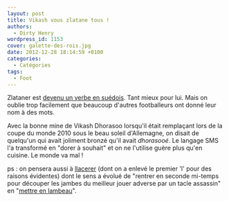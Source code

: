 ```yaml
---
layout: post
title: Vikash vous zlatane tous !
authors:
  - Dirty Henry
wordpress_id: 1153
cover: galette-des-rois.jpg
date: 2012-12-28 18:14:59 +0100
categories:
  - Catégories
tags:
  - Foot
---
```


Zlataner est
[devenu un verbe en suédois](http://www.lequipe.fr/Football/Actualites/-zlataner-dans-le-dico-suedois/338616).
Tant mieux pour lui. Mais on oublie trop facilement que beaucoup d'autres
footballeurs ont donné leur nom à des mots.

Avec la bonne mine de Vikash Dhorasoo lorsqu'il était remplaçant lors de la
coupe du monde 2010 sous le beau soleil d'Allemagne, on disait de quelqu'un qui
avait joliment bronzé qu'il avait _dhorasooé_. Le langage SMS l'a transformé en
"dorer à souhait" et on ne l'utilise guère plus qu'en cuisine. Le monde va mal !

ps : on pensera aussi à [llacerer](http://fr.wikipedia.org/wiki/Francis_Llacer)
(dont on a enlevé le premier 'l' pour des raisons évidentes) dont le sens a
évolué de "rentrer en seconde mi-temps pour découper les jambes du meilleur
jouer adverse par un tacle assassin" en
"[mettre en lambeau](http://fr.wiktionary.org/wiki/lac%C3%A9rer)".
